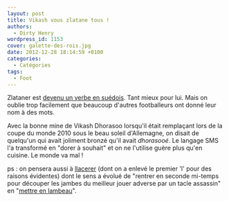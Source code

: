 ```yaml
---
layout: post
title: Vikash vous zlatane tous !
authors:
  - Dirty Henry
wordpress_id: 1153
cover: galette-des-rois.jpg
date: 2012-12-28 18:14:59 +0100
categories:
  - Catégories
tags:
  - Foot
---
```


Zlataner est
[devenu un verbe en suédois](http://www.lequipe.fr/Football/Actualites/-zlataner-dans-le-dico-suedois/338616).
Tant mieux pour lui. Mais on oublie trop facilement que beaucoup d'autres
footballeurs ont donné leur nom à des mots.

Avec la bonne mine de Vikash Dhorasoo lorsqu'il était remplaçant lors de la
coupe du monde 2010 sous le beau soleil d'Allemagne, on disait de quelqu'un qui
avait joliment bronzé qu'il avait _dhorasooé_. Le langage SMS l'a transformé en
"dorer à souhait" et on ne l'utilise guère plus qu'en cuisine. Le monde va mal !

ps : on pensera aussi à [llacerer](http://fr.wikipedia.org/wiki/Francis_Llacer)
(dont on a enlevé le premier 'l' pour des raisons évidentes) dont le sens a
évolué de "rentrer en seconde mi-temps pour découper les jambes du meilleur
jouer adverse par un tacle assassin" en
"[mettre en lambeau](http://fr.wiktionary.org/wiki/lac%C3%A9rer)".
